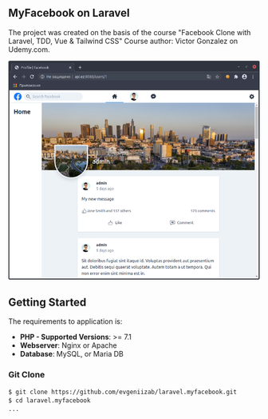 ## MyFacebook on Laravel


The project was created on the basis of the course "Facebook Clone with Laravel, TDD, Vue & Tailwind CSS" Course author: Victor Gonzalez on Udemy.com.

![Иллюстрация к проекту](./public/files/img/screen1.png)



## Getting Started 
   The requirements to application is:
   *    **PHP - Supported Versions**: >= 7.1
   *    **Webserver**: Nginx or Apache
   *    **Database**: MySQL, or Maria DB
   ### Git Clone
   ```sh
   $ git clone https://github.com/evgeniizab/laravel.myfacebook.git
   $ cd laravel.myfacebook
...
   ```
